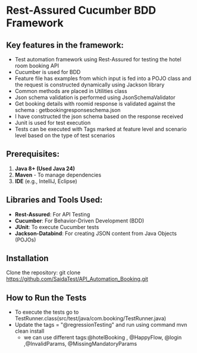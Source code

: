# Rest-Assured Cucumber BDD Framework

## Key features in the framework:

* Test automation framework using Rest-Assured for testing the hotel room booking API
* Cucumber is used for BDD
* Feature file has examples from which input is fed into a POJO class and the request is constructed dynamically using Jackson library
* Common methods are placed in Utilities class
* Json schema validation is performed using JsonSchemaValidator
* Get booking details with roomid response is validated against the schema : getbookingresponseschema.json
* I have constructed the json schema based on the response received
* Junit is used for test execution
* Tests can be executed with Tags marked at feature level and scenario level based on the type of test scenarios

## 

## Prerequisites:

1. **Java 8+  (Used Java 24)** 
2. **Maven** - To manage dependencies
3. **IDE** (e.g., IntelliJ, Eclipse)

## 

## Libraries and Tools Used:

* **Rest-Assured**: For API Testing
* **Cucumber**: For Behavior-Driven Development (BDD)
* **JUnit**: To execute Cucumber tests
* **Jackson-Databind**: For creating JSON content from Java Objects (POJOs)



## Installation

Clone the repository: git clone https://github.com/SaidaTest/API_Automation_Booking.git





## How to Run the Tests

* To execute the tests go to TestRunner.class(src/test/java/com.booking/TestRunner.java)
* Update the tags = "@regressionTesting" and run using command mvn clean install
  - we can use different tags:@hotelBooking , @HappyFlow, @login ,@InvalidParams, @MissingMandatoryParams
